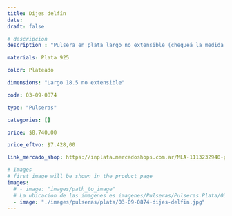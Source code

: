 ```yaml
---
title: Dijes delfín
date: 
draft: false

# descripcion
description : "Pulsera en plata largo no extensible (chequeá la medida!)"

materials: Plata 925

color: Plateado

dimensions: "Largo 18.5 no extensible"

code: 03-09-0874

type: "Pulseras"

categories: []

price: $8.740,00

price_eftvo: $7.428,00

link_mercado_shop: https://inplata.mercadoshops.com.ar/MLA-1113232940-pulsera-dijes-delfín-_JM

# Images
# first image will be shown in the product page
images:
  # - image: "images/path_to_image"
  # La ubicacion de las imagenes es imagenes/Pulseras/Pulseras.Plata/03-09-0874-dijes-delfin
  - image: "./images/pulseras/plata/03-09-0874-dijes-delfin.jpg"
---
```

